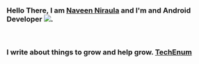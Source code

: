 ### Hello There, I am [Naveen Niraula](https://www.naveennitaula.com.np) and I'm and Android Developer <img src="https://upload.wikimedia.org/wikipedia/commons/thumb/d/d7/Android_robot.svg/32px-Android_robot.svg.png"/>.

<br />

### I write about things to grow and help grow. [TechEnum](https://techenum.com/)